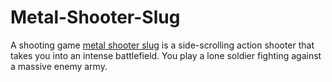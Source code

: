 # Metal-Shooter-Slug
A shooting game
<a href="https://slope3.com/metal-shooter-slug">metal shooter slug</a> is a side-scrolling action shooter that takes you into an intense battlefield. You play a lone soldier fighting against a massive enemy army.
